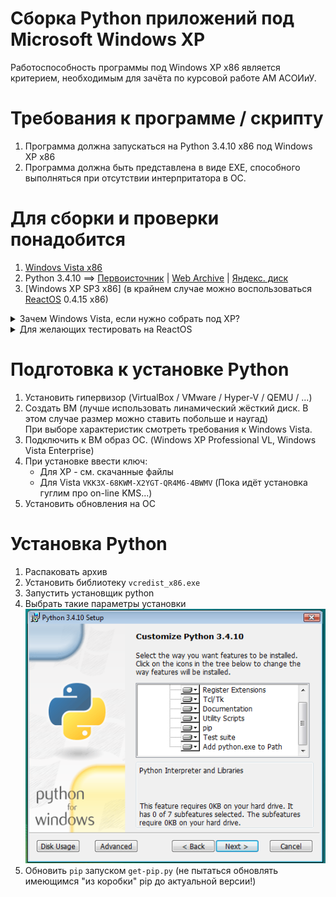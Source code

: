 # Сборка Python приложений под Microsoft Windows XP

Работоспособность программы под Windows XP x86 является критерием, необходимым для зачёта по курсовой работе АМ АСОИиУ.

# Требования к программе / скрипту

1. Программа должна запускаться на Python 3.4.10 x86 под Windows XP x86
2. Программа должна быть представлена в виде EXE, способного выполняться при отсутствии интерпритатора в ОС.

# Для сборки и проверки понадобится

1. [Windovs Vista x86](https://download-original-windows.ru/msdn-windows/windows-vista/)
2. Python 3.4.10 ==> [Первоисточник](http://matejhorvat.si/en/windows/python/index.htm) | [Web Archive](https://web.archive.org/web/20231108142652/http://matejhorvat.si/en/windows/python/index.htm) | [Яндекс. диск](https://disk.yandex.ru/d/T2WmRKIMiGidXA)
3. [Windows XP SP3 x86] (в крайнем случае можно воспользоваться [ReactOS](https://reactos.org/) 0.4.15 x86)

<details>
<summary>Зачем Windows Vista, если нужно собрать под XP?</summary>

После долгих неудачных попыток установить pyinstaller в Windows XP я нашёл такое <a href="https://stackoverflow.com/questions/14289979/convert-python-script-to-exe-that-will-work-on-all-most-versions-of-windows">решение</a>.

</details>

<details>
<summary>Для желающих тестировать на ReactOS</summary>

![ROS version](./ros-winver.png)

ReactOS - это открытая реализация NT 5.2 (Windows XP / Server 2003), имеющая кучу багов.
Не надо думать, что, если при закрытии программы ROS упадёт в BSOD, то XP сделает также.

Поэтому - не забывайте делать снимки состояния ВМ!!!

</details>

# Подготовка к установке Python

1. Установить гипервизор (VirtualBox / VMware / Hyper-V / QEMU / ...)
2. Создать ВМ (лучше использовать линамический жёсткий диск. В этом случае размер можно ставить побольше и наугад)<br>
    При выборе характеристик смотреть требования к Windows Vista.
3. Подключить к ВМ образ ОС. (Windows XP Professional VL, Windows Vista Enterprise)
4. При установке ввести ключ:
    * Для XP - см. скачанные файлы
    * Для Vista `VKK3X-68KWM-X2YGT-QR4M6-4BWMV` (Пока идёт установка гуглим про on-line KMS...)
5. Установить обновления на ОС

# Установка Python

1. Распаковать архив
2. Установить библиотеку `vcredist_x86.exe`
3. Запустить установщик python
4. Выбрать такие параметры установки
    ![py-setup](./py-setup.png)
5. Обновить `pip` запуском `get-pip.py` (не пытаться обновлять имеющимся "из коробки" pip до актуальной версии!)